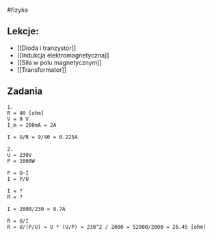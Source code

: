 #fizyka 

## Lekcje:
- [[Dioda i tranzystor]]
- [[Indukcja elektromagnetyczna]]
- [[Siła w polu magnetycznym]]
- [[Transformator]]

## Zadania
```
1.
R = 40 [ohm]
V = 9 V
I_m = 200mA = 2A

I = U/R = 9/40 = 0.225A
```

```
2.
U = 230V
P = 2000W

P = U·I
I = P/U

I = ?
R = ?

I = 2000/230 = 8.7A

R = U/I
R = U/(P/U) = U * (U/P) = 230^2 / 2000 = 52900/2000 = 26.45 [ohm]
```